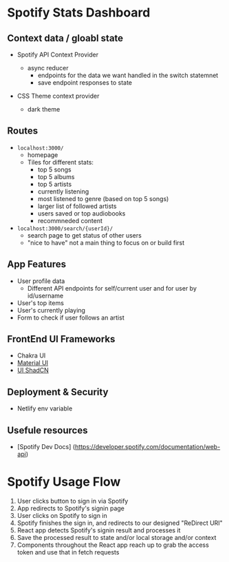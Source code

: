 # Spotify Stats Dashboard

## Context data / gloabl state

- Spotify API Context Provider
    - async reducer
        - endpoints for the data we want handled in the switch statemnet 
        - save endpoint responses to state

- CSS Theme context provider
    - dark theme

## Routes
- `localhost:3000/`
    - homepage
    - Tiles for different stats:
        - top 5 songs
        - top 5 albums
        - top 5 artists
        - currently listening
        - most listened to genre (based on top 5 songs)
        - larger list of followed artists 
        - users saved or top audiobooks 
        - recommneded content 
- `localhost:3000/search/{userId}/`
    - search page to get status of other users
    - "nice to have" not a main thing to focus on or build first

## App Features

- User profile data
    -  Different API endpoints for self/current user and for user by id/username 
- User's top items
- User's currently playing
- Form to check if user follows an artist 

## FrontEnd UI Frameworks 

- Chakra UI 
- [Material UI ](google.com)
- [UI ShadCN](https://ui.shadcn.com/)

## Deployment & Security

- Netlify env variable

## Usefule resources

- [Spotify Dev Docs] (https://developer.spotify.com/documentation/web-api)



# Spotify Usage Flow

1. User clicks button to sign in via Spotify
2. App redirects to Spotify's signin page
3. User clicks on Spotify to sign in
4. Spotify finishes the sign in, and redirects to our designed "ReDirect URI"
5. React app detects Spotify's signin result and processes it
6. Save the processed result to state and/or local storage and/or context
7. Components throughout the React app reach up to grab the access token and use that in fetch requests

